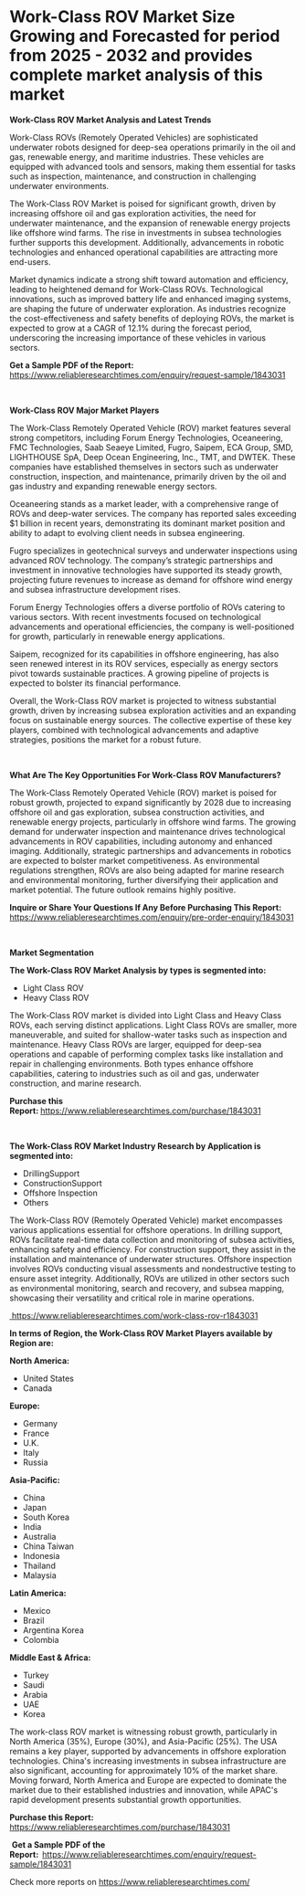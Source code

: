 <p><h1>Work-Class ROV Market Size Growing and Forecasted for period from 2025 - 2032 and provides complete market analysis of this market</h1></p><p><strong>Work-Class ROV Market Analysis and Latest Trends</strong></p>
<p><p>Work-Class ROVs (Remotely Operated Vehicles) are sophisticated underwater robots designed for deep-sea operations primarily in the oil and gas, renewable energy, and maritime industries. These vehicles are equipped with advanced tools and sensors, making them essential for tasks such as inspection, maintenance, and construction in challenging underwater environments.</p><p>The Work-Class ROV Market is poised for significant growth, driven by increasing offshore oil and gas exploration activities, the need for underwater maintenance, and the expansion of renewable energy projects like offshore wind farms. The rise in investments in subsea technologies further supports this development. Additionally, advancements in robotic technologies and enhanced operational capabilities are attracting more end-users.</p><p>Market dynamics indicate a strong shift toward automation and efficiency, leading to heightened demand for Work-Class ROVs. Technological innovations, such as improved battery life and enhanced imaging systems, are shaping the future of underwater exploration. As industries recognize the cost-effectiveness and safety benefits of deploying ROVs, the market is expected to grow at a CAGR of 12.1% during the forecast period, underscoring the increasing importance of these vehicles in various sectors.</p></p>
<p><strong>Get a Sample PDF of the Report:&nbsp;</strong> <a href="https://www.reliableresearchtimes.com/enquiry/request-sample/1843031?utm_campaign=2222&utm_medium=2&utm_source=Github&utm_content=ia&utm_term=26032025&utm_id=work-class-rov">https://www.reliableresearchtimes.com/enquiry/request-sample/1843031</a></p>
<p>&nbsp;</p>
<p><strong>Work-Class ROV Major Market Players</strong></p>
<p><p>The Work-Class Remotely Operated Vehicle (ROV) market features several strong competitors, including Forum Energy Technologies, Oceaneering, FMC Technologies, Saab Seaeye Limited, Fugro, Saipem, ECA Group, SMD, LIGHTHOUSE SpA, Deep Ocean Engineering, Inc., TMT, and DWTEK. These companies have established themselves in sectors such as underwater construction, inspection, and maintenance, primarily driven by the oil and gas industry and expanding renewable energy sectors.</p><p>Oceaneering stands as a market leader, with a comprehensive range of ROVs and deep-water services. The company has reported sales exceeding $1 billion in recent years, demonstrating its dominant market position and ability to adapt to evolving client needs in subsea engineering.</p><p>Fugro specializes in geotechnical surveys and underwater inspections using advanced ROV technology. The company’s strategic partnerships and investment in innovative technologies have supported its steady growth, projecting future revenues to increase as demand for offshore wind energy and subsea infrastructure development rises.</p><p>Forum Energy Technologies offers a diverse portfolio of ROVs catering to various sectors. With recent investments focused on technological advancements and operational efficiencies, the company is well-positioned for growth, particularly in renewable energy applications.</p><p>Saipem, recognized for its capabilities in offshore engineering, has also seen renewed interest in its ROV services, especially as energy sectors pivot towards sustainable practices. A growing pipeline of projects is expected to bolster its financial performance.</p><p>Overall, the Work-Class ROV market is projected to witness substantial growth, driven by increasing subsea exploration activities and an expanding focus on sustainable energy sources. The collective expertise of these key players, combined with technological advancements and adaptive strategies, positions the market for a robust future.</p></p>
<p>&nbsp;</p>
<p><strong>What Are The Key Opportunities For Work-Class ROV Manufacturers?</strong></p>
<p><p>The Work-Class Remotely Operated Vehicle (ROV) market is poised for robust growth, projected to expand significantly by 2028 due to increasing offshore oil and gas exploration, subsea construction activities, and renewable energy projects, particularly in offshore wind farms. The growing demand for underwater inspection and maintenance drives technological advancements in ROV capabilities, including autonomy and enhanced imaging. Additionally, strategic partnerships and advancements in robotics are expected to bolster market competitiveness. As environmental regulations strengthen, ROVs are also being adapted for marine research and environmental monitoring, further diversifying their application and market potential. The future outlook remains highly positive.</p></p>
<p><strong>Inquire or Share Your Questions If Any Before Purchasing This Report:</strong> <a href="https://www.reliableresearchtimes.com/enquiry/pre-order-enquiry/1843031?utm_campaign=2222&utm_medium=2&utm_source=Github&utm_content=ia&utm_term=26032025&utm_id=work-class-rov">https://www.reliableresearchtimes.com/enquiry/pre-order-enquiry/1843031</a></p>
<p>&nbsp;</p>
<p><strong>Market Segmentation</strong></p>
<p><strong>The Work-Class ROV Market Analysis by types is segmented into:</strong></p>
<p><ul><li>Light Class ROV</li><li>Heavy Class ROV</li></ul></p>
<p><p>The Work-Class ROV market is divided into Light Class and Heavy Class ROVs, each serving distinct applications. Light Class ROVs are smaller, more maneuverable, and suited for shallow-water tasks such as inspection and maintenance. Heavy Class ROVs are larger, equipped for deep-sea operations and capable of performing complex tasks like installation and repair in challenging environments. Both types enhance offshore capabilities, catering to industries such as oil and gas, underwater construction, and marine research.</p></p>
<p><strong>Purchase this Report:&nbsp;</strong><a href="https://www.reliableresearchtimes.com/purchase/1843031?utm_campaign=2222&utm_medium=2&utm_source=Github&utm_content=ia&utm_term=26032025&utm_id=work-class-rov">https://www.reliableresearchtimes.com/purchase/1843031</a></p>
<p>&nbsp;</p>
<p><strong>The Work-Class ROV Market Industry Research by Application is segmented into:</strong></p>
<p><ul><li>DrillingSupport</li><li>ConstructionSupport</li><li>Offshore Inspection</li><li>Others</li></ul></p>
<p><p>The Work-Class ROV (Remotely Operated Vehicle) market encompasses various applications essential for offshore operations. In drilling support, ROVs facilitate real-time data collection and monitoring of subsea activities, enhancing safety and efficiency. For construction support, they assist in the installation and maintenance of underwater structures. Offshore inspection involves ROVs conducting visual assessments and nondestructive testing to ensure asset integrity. Additionally, ROVs are utilized in other sectors such as environmental monitoring, search and recovery, and subsea mapping, showcasing their versatility and critical role in marine operations.</p></p>
<p><a href="https://www.reliableresearchtimes.com/work-class-rov-r1843031?utm_campaign=2222&utm_medium=2&utm_source=Github&utm_content=ia&utm_term=26032025&utm_id=work-class-rov">&nbsp;https://www.reliableresearchtimes.com/work-class-rov-r1843031</a></p>
<p><strong>In terms of Region, the Work-Class ROV Market Players available by Region are:</strong></p>
<p>
    <p> <strong> North America: </strong>
        <ul>
            <li>United States</li>
            <li>Canada</li>
        </ul>
        </p> 
    <p> <strong> Europe: </strong>
        <ul>
            <li>Germany</li>
            <li>France</li>
            <li>U.K.</li>
            <li>Italy</li>
            <li>Russia</li>
        </ul>
        </p> 
    <p> <strong> Asia-Pacific: </strong>
        <ul>
            <li>China</li>
            <li>Japan</li>
            <li>South Korea</li>
            <li>India</li>
            <li>Australia</li>
            <li>China Taiwan</li>
            <li>Indonesia</li>
            <li>Thailand</li>
            <li>Malaysia</li>
        </ul>
        </p> 
    <p> <strong> Latin America: </strong>
        <ul>
            <li>Mexico</li>
            <li>Brazil</li>
            <li>Argentina Korea</li>
            <li>Colombia</li>
        </ul>
        </p> 
    <p> <strong> Middle East & Africa: </strong>
        <ul>
            <li>Turkey</li>
            <li>Saudi</li>
            <li>Arabia</li>
            <li>UAE</li>
            <li>Korea</li>
        </ul>
    </p>
    </p>
<p><p>The work-class ROV market is witnessing robust growth, particularly in North America (35%), Europe (30%), and Asia-Pacific (25%). The USA remains a key player, supported by advancements in offshore exploration technologies. China's increasing investments in subsea infrastructure are also significant, accounting for approximately 10% of the market share. Moving forward, North America and Europe are expected to dominate the market due to their established industries and innovation, while APAC's rapid development presents substantial growth opportunities.</p></p>
<p><strong>Purchase this Report: </strong><a href="https://www.reliableresearchtimes.com/purchase/1843031?utm_campaign=2222&utm_medium=2&utm_source=Github&utm_content=ia&utm_term=26032025&utm_id=work-class-rov">https://www.reliableresearchtimes.com/purchase/1843031</a></p>
<p>&nbsp;<strong>Get a Sample PDF of the Report:&nbsp;&nbsp;</strong><a href="https://www.reliableresearchtimes.com/enquiry/request-sample/1843031?utm_campaign=2222&utm_medium=2&utm_source=Github&utm_content=ia&utm_term=26032025&utm_id=work-class-rov">https://www.reliableresearchtimes.com/enquiry/request-sample/1843031</a></p>
<p><strong></strong></p>
<p>Check more reports on <a href="https://www.reliableresearchtimes.com/?utm_campaign=2222&utm_medium=2&utm_source=Github&utm_content=ia&utm_term=26032025&utm_id=work-class-rov">https://www.reliableresearchtimes.com/</a></p>